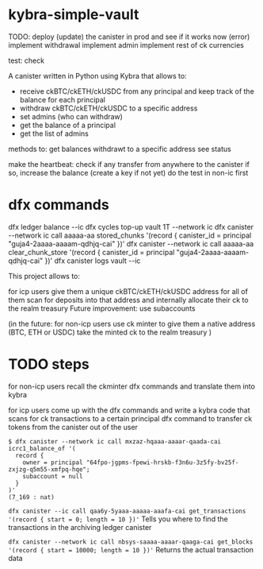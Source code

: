 # kybra-simple-vault

TODO:
  deploy (update) the canister in prod and see if it works now (error)
  implement withdrawal
  implement admin
  implement rest of ck currencies

  test:
    check 




A canister written in Python using Kybra that allows to:
- receive ckBTC/ckETH/ckUSDC from any principal and keep track of the balance for each principal
- withdraw ckBTC/ckETH/ckUSDC to a specific address
- set admins (who can withdraw)
- get the balance of a principal
- get the list of admins


methods to:
	get balances
	withdrawt to a specific address
	see status
	
make the heartbeat:
	check if any transfer from anywhere to the canister
	if so, increase the balance (create a key if not yet)
  do the test in non-ic first
	

# dfx commands
dfx ledger balance --ic
dfx cycles top-up vault 1T --network ic
dfx canister --network ic call aaaaa-aa stored_chunks '(record { canister_id = principal "guja4-2aaaa-aaaam-qdhjq-cai" })'
dfx canister --network ic call aaaaa-aa clear_chunk_store '(record {
  canister_id = principal "guja4-2aaaa-aaaam-qdhjq-cai"
})'
dfx canister logs vault --ic


This project allows to:


for icp users
    give them a unique ckBTC/ckETH/ckUSDC address for all of them
    scan for deposits into that address and internally allocate their ck to the realm treasury
    Future improvement: use subaccounts

(in the future:
for non-icp users
    use ck minter to give them a native address (BTC, ETH or USDC)
    take the minted ck to the realm treasury
)

# TODO steps

for non-icp users
    recall the ckminter dfx commands and translate them into kybra



for icp users
    come up with the dfx commands and write a kybra code that scans for ck transactions to a certain principal
    dfx command to transfer ck tokens from the canister out of the user


```
$ dfx canister --network ic call mxzaz-hqaaa-aaaar-qaada-cai icrc1_balance_of '(
  record { 
    owner = principal "64fpo-jgpms-fpewi-hrskb-f3n6u-3z5fy-bv25f-zxjzg-q5m55-xmfpq-hqe"; 
    subaccount = null 
  }
)'
(7_169 : nat)
```

`dfx canister --ic call qaa6y-5yaaa-aaaaa-aaafa-cai get_transactions '(record { start = 0; length = 10 })'`
Tells you where to find the transactions in the archiving ledger canister

`dfx canister --network ic call nbsys-saaaa-aaaar-qaaga-cai get_blocks '(record { start = 10000; length = 10 })'`
Returns the actual transaction data